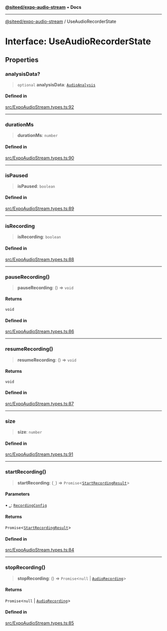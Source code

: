 [**@siteed/expo-audio-stream**](../README.md) • **Docs**

***

[@siteed/expo-audio-stream](../README.md) / UseAudioRecorderState

# Interface: UseAudioRecorderState

## Properties

### analysisData?

> `optional` **analysisData**: [`AudioAnalysis`](AudioAnalysis.md)

#### Defined in

[src/ExpoAudioStream.types.ts:92](https://github.com/deeeed/expo-audio-stream/blob/67b338010820aac53cfbdaf9e186b3d1ff71befb/packages/expo-audio-stream/src/ExpoAudioStream.types.ts#L92)

***

### durationMs

> **durationMs**: `number`

#### Defined in

[src/ExpoAudioStream.types.ts:90](https://github.com/deeeed/expo-audio-stream/blob/67b338010820aac53cfbdaf9e186b3d1ff71befb/packages/expo-audio-stream/src/ExpoAudioStream.types.ts#L90)

***

### isPaused

> **isPaused**: `boolean`

#### Defined in

[src/ExpoAudioStream.types.ts:89](https://github.com/deeeed/expo-audio-stream/blob/67b338010820aac53cfbdaf9e186b3d1ff71befb/packages/expo-audio-stream/src/ExpoAudioStream.types.ts#L89)

***

### isRecording

> **isRecording**: `boolean`

#### Defined in

[src/ExpoAudioStream.types.ts:88](https://github.com/deeeed/expo-audio-stream/blob/67b338010820aac53cfbdaf9e186b3d1ff71befb/packages/expo-audio-stream/src/ExpoAudioStream.types.ts#L88)

***

### pauseRecording()

> **pauseRecording**: () => `void`

#### Returns

`void`

#### Defined in

[src/ExpoAudioStream.types.ts:86](https://github.com/deeeed/expo-audio-stream/blob/67b338010820aac53cfbdaf9e186b3d1ff71befb/packages/expo-audio-stream/src/ExpoAudioStream.types.ts#L86)

***

### resumeRecording()

> **resumeRecording**: () => `void`

#### Returns

`void`

#### Defined in

[src/ExpoAudioStream.types.ts:87](https://github.com/deeeed/expo-audio-stream/blob/67b338010820aac53cfbdaf9e186b3d1ff71befb/packages/expo-audio-stream/src/ExpoAudioStream.types.ts#L87)

***

### size

> **size**: `number`

#### Defined in

[src/ExpoAudioStream.types.ts:91](https://github.com/deeeed/expo-audio-stream/blob/67b338010820aac53cfbdaf9e186b3d1ff71befb/packages/expo-audio-stream/src/ExpoAudioStream.types.ts#L91)

***

### startRecording()

> **startRecording**: (`_`) => `Promise`\<[`StartRecordingResult`](StartRecordingResult.md)\>

#### Parameters

• **\_**: [`RecordingConfig`](RecordingConfig.md)

#### Returns

`Promise`\<[`StartRecordingResult`](StartRecordingResult.md)\>

#### Defined in

[src/ExpoAudioStream.types.ts:84](https://github.com/deeeed/expo-audio-stream/blob/67b338010820aac53cfbdaf9e186b3d1ff71befb/packages/expo-audio-stream/src/ExpoAudioStream.types.ts#L84)

***

### stopRecording()

> **stopRecording**: () => `Promise`\<`null` \| [`AudioRecording`](AudioRecording.md)\>

#### Returns

`Promise`\<`null` \| [`AudioRecording`](AudioRecording.md)\>

#### Defined in

[src/ExpoAudioStream.types.ts:85](https://github.com/deeeed/expo-audio-stream/blob/67b338010820aac53cfbdaf9e186b3d1ff71befb/packages/expo-audio-stream/src/ExpoAudioStream.types.ts#L85)
